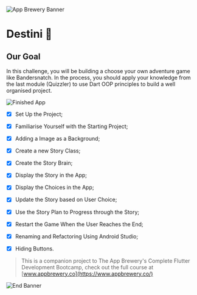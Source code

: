 ![App Brewery Banner](https://github.com/londonappbrewery/Images/blob/master/AppBreweryBanner.png)


# Destini 🤔

## Our Goal

In this challenge, you will be building a choose your own adventure game like Bandersnatch. In the process, you should apply your knowledge from the last module (Quizzler) to use Dart OOP principles to build a well organised project.

![Finished App](https://github.com/londonappbrewery/Images/blob/master/Destini.gif)

- [x] Set Up the Project;
- [x] Familiarise Yourself with the Starting Project;
- [x] Adding a Image as a Background;
- [x] Create a new Story Class;
- [x] Create the Story Brain;
- [x] Display the Story in the App;
- [x] Display the Choices in the App;
- [x] Update the Story based on User Choice;
- [x] Use the Story Plan to Progress through the Story;
- [x] Restart the Game When the User Reaches the End;
- [x] Renaming and Refactoring Using Android Studio;
- [x] Hiding Buttons.


>This is a companion project to The App Brewery's Complete Flutter Development Bootcamp, check out the full course at [www.appbrewery.co](https://www.appbrewery.co/)

![End Banner](https://github.com/londonappbrewery/Images/blob/master/readme-end-banner.png)